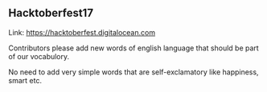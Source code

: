 ## Hacktoberfest17

Link: https://hacktoberfest.digitalocean.com 

Contributors please add new words of english language that should be part of our vocabulory. 

No need to add very simple words that are self-exclamatory like happiness, smart etc. 
